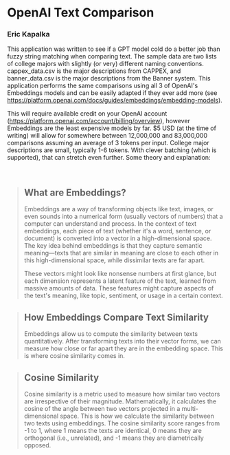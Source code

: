 # OpenAI Text Comparison
### Eric Kapalka

This application was written to see if a GPT model cold do a better job than fuzzy string matching when comparing text.  The sample data are two lists of college majors with slightly (or very) different naming conventions.  cappex_data.csv is the major descriptions from CAPPEX, and banner_data.csv is the major descriptions from the Banner system.  This application performs the same comparisons using all 3 of OpenAI's Embeddings models and can be easily adapted if they ever add more (see https://platform.openai.com/docs/guides/embeddings/embedding-models).

This will require available credit on your OpenAI account (https://platform.openai.com/account/billing/overview), however Embeddings are the least expensive models by far.  $5 USD (at the time of writing) will allow for somewhere between 12,000,000 and 83,000,000 comparisons assuming an average of 3 tokens per input.  College major descriptions are small, typically 1-6 tokens.  With clever batching (which is supported), that can stretch even further.  Some theory and explanation:

&nbsp;

> ## What are Embeddings?
> Embeddings are a way of transforming objects like text, images, or even sounds into a numerical form (usually vectors of numbers) that a computer can understand and process. In the context of text embeddings, each piece of text (whether it's a word, sentence, or document) is converted into a vector in a high-dimensional space. The key idea behind embeddings is that they capture semantic meaning—texts that are similar in meaning are close to each other in this high-dimensional space, while dissimilar texts are far apart.
> 
> These vectors might look like nonsense numbers at first glance, but each dimension represents a latent feature of the text, learned from massive amounts of data. These features might capture aspects of the text's meaning, like topic, sentiment, or usage in a certain context.

> ## How Embeddings Compare Text Similarity
> Embeddings allow us to compute the similarity between texts quantitatively. After transforming texts into their vector forms, we can measure how close or far apart they are in the embedding space. This is where cosine similarity comes in.

> ## Cosine Similarity
> Cosine similarity is a metric used to measure how similar two vectors are irrespective of their magnitude. Mathematically, it calculates the cosine of the angle between two vectors projected in a multi-dimensional space.  This is how we calculate the similarity between two texts using embeddings. The cosine similarity score ranges from -1 to 1, where 1 means the texts are identical, 0 means they are orthogonal (i.e., unrelated), and -1 means they are diametrically opposed.
